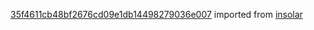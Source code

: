 [35f4611cb48bf2676cd09e1db14498279036e007](https://github.com/insolar/insolar/commit/35f4611cb48bf2676cd09e1db14498279036e007) imported from [insolar](https://github.com/insolar/insolar)
